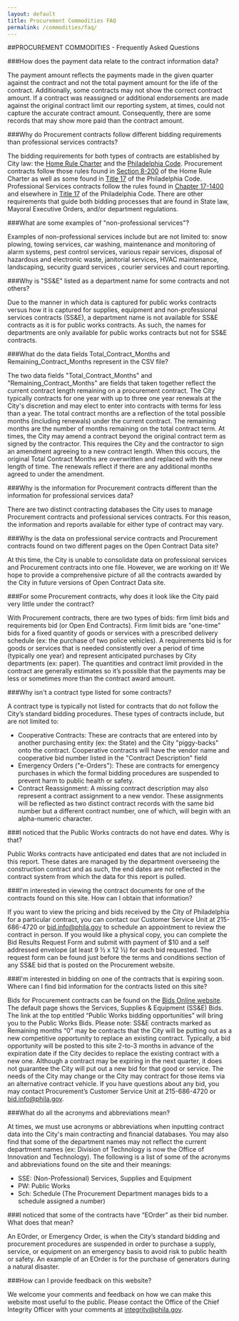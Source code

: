 ```yaml
---
layout: default
title: Procurement Commodities FAQ
permalink: /commodities/faq/
---
```


##PROCUREMENT COMMODITIES - Frequently Asked Questions

###How does the payment data relate to the contract information data?

The payment amount reflects the payments made in the given quarter against the contract and not the total payment amount for the life of the contract. Additionally, some contracts may not show the correct contract amount. If a contract was reassigned or additional endorsements are made against the original contract limit our reporting system, at times, could not capture the accurate contract amount.  Consequently, there are some records that may show more paid than the contract amount.


###Why do Procurement contracts follow different bidding requirements than professional services contracts?

The bidding requirements for both types of contracts are established by City law: the [Home Rule Charter](http://www.amlegal.com/nxt/gateway.dll/Pennsylvania/philadelphia_pa/philadelphiahomerulecharter?f=templates$fn=default.htm$3.0$vid=amlegal:philadelphia_pa$anc=JD_CHARTER) and the [Philadelphia Code](https://codelibrary.amlegal.com/codes/philadelphia/latest/philadelphia_pa/0-0-0-180800). Procurement contracts follow those rules found in [Section 8-200](http://www.amlegal.com/nxt/gateway.dll/Pennsylvania/philadelphia_pa/thephiladelphiacode?f=templates$fn=default.htm$3.0$vid=amlegal:philadelphia_pa) of the Home Rule Charter as well as some found in [Title 17](http://www.amlegal.com/nxt/gateway.dll/Pennsylvania/philadelphia_pa/title17contractsandprocurement?f=templates$fn=default.htm$3.0$vid=amlegal:philadelphia_pa$anc=JD_Title17) of the Philadelphia Code. Professional Services contracts follow the rules found in [Chapter 17-1400](http://phillycode.org/17/17-1400/) and elsewhere in [Title 17](http://www.amlegal.com/nxt/gateway.dll/Pennsylvania/philadelphia_pa/title17contractsandprocurement?f=templates$fn=default.htm$3.0$vid=amlegal:philadelphia_pa$anc=JD_Title17) of the Philadelphia Code. There are other requirements that guide both bidding processes that are found in State law, Mayoral Executive Orders, and/or department regulations.


###What are some examples of &quot;non-professional services&quot;?

Examples of non-professional services include but are not limited to:  snow plowing, towing services, car washing, maintenance and monitoring of alarm systems, pest control services, various repair services, disposal of hazardous and electronic waste, janitorial services, HVAC maintenance, landscaping, security guard services , courier services and court reporting.


###Why is &quot;SS&amp;E&quot; listed as a department name for some contracts and not others?


Due to the manner in which data is captured for public works contracts versus how it is captured for supplies, equipment and non-professional services contracts (SS&amp;E), a department name is not available for SS&amp;E contracts as it is for public works contracts.  As such, the names for departments are only available for public works contracts but not for SS&amp;E contracts.


###What do the data fields Total_Contract_Months and Remaining_Contract_Months represent in the CSV file?


The two data fields &quot;Total_Contract_Months&quot; and &quot;Remaining_Contract_Months&quot; are fields that taken together reflect the current contract length remaining on a procurement contract. The City typically contracts for one year with up to three one year renewals at the City&#39;s discretion and may elect to enter into contracts with terms for less than a year.  The total contract months are a reflection of the total possible months (including renewals) under the current contract. The remaining months are the number of months remaining on the total contract term.   At times, the City may amend a contract beyond the original contract term as signed by the contractor. This requires the City and the contractor to sign an amendment agreeing to a new contract length. When this occurs, the original Total Contract Months are overwritten and replaced with the new length of time. The renewals reflect if there are any additional months agreed to under the amendment.


###Why is the information for Procurement contracts different than the information for professional services data?


There are two distinct contracting databases the City uses to manage Procurement contracts and professional services contracts.  For this reason, the information and reports available for either type of contract may vary.


###Why is the data on professional service contracts and Procurement contracts found on two different pages on the Open Contract Data site?


At this time, the City is unable to consolidate data on professional services and Procurement contracts into one file.  However, we are working on it!  We hope to provide a comprehensive picture of all the contracts awarded by the City in future versions of Open Contract Data site.


###For some Procurement contracts, why does it look like the City paid very little under the contract?


With Procurement contracts, there are two types of bids:  firm limit bids and requirements bid (or Open End Contracts).  Firm limit bids are &quot;one-time&quot; bids for a fixed quantity of goods or services with a prescribed delivery schedule (ex:  the purchase of two police vehicles).  A requirements bid is for goods or services that is needed consistently over a period of time (typically one year) and represent anticipated purchases by City departments (ex:  paper).  The quantities and contract limit provided in the contract are generally estimates so it’s possible that the payments may be less or sometimes more than the contract award amount.


###Why isn&#39;t a contract type listed for some contracts?


A contract type is typically not listed for contracts that do not follow the City’s standard bidding procedures.  These types of contracts include, but are not limited to:

* Cooperative Contracts:  These are contracts that are entered into by another purchasing entity (ex:  the State) and the City &quot;piggy-backs&quot; onto the contract.  Cooperative contracts will have the vendor name and cooperative bid number listed in the &quot;Contract Description&quot; field
* Emergency Orders (&quot;e-Orders&quot;):  These are contracts for emergency purchases in which the formal bidding procedures are suspended to prevent harm to public health or safety.
* Contract Reassignment:  A missing contract description may also represent a contract assignment to a new vendor.  These assignments will be reflected as two distinct contract records with the same bid number but a different contract number, one of which, will begin with an alpha-numeric character.

###I noticed that the Public Works contracts do not have end dates.  Why is that?


Public Works contracts have anticipated end dates that are not included in this report. These dates are managed by the department overseeing the construction contract and as such, the end dates are not reflected in the contract system from which the data for this report is pulled.


###I&#39;m interested in viewing the contract documents for one of the contracts found on this site. How can I obtain that information?

If you want to view the pricing and bids received by the City of Philadelphia for a particular contract, you can contact our Customer Service Unit at 215-686-4720 or [bid.info@phila.gov](mailto:bid.info@phila.gov) to schedule an appointment to review the contract in person. If you would like a physical copy, you can complete the Bid Results Request Form and submit with payment of $10 and a self addressed envelope (at least 9 ½ x 12 ½) for each bid requested. The request form can be found just before the terms and conditions section of any SS&E bid that is posted on the Procurement website.

###I&#39;m interested in bidding on one of the contracts that is expiring soon.  Where can I find bid information for the contracts listed on this site?

Bids for Procurement contracts can be found on the  [Bids Online website](http://www.phila.gov/bids).  The default page shows the Services, Supplies & Equipment (SS&E) Bids. The link at the top entitled “Public Works bidding opportunities” will bring you to the Public Works Bids. Please note: SS&E contracts marked as Remaining months “0” may be contracts that the City will be putting out as a new competitive opportunity to replace an existing contract. Typically, a bid opportunity will be posted to this site 2-to-3 months in advance of the expiration date if the City decides to replace the existing contract with a new one. Although a contract may be expiring in the next quarter, it does not guarantee the City will put out a new bid for that good or service. The needs of the City may change or the City may contract for those items via an alternative contract vehicle. If you have questions about any bid, you may contact Procurement’s Customer Service Unit at 215-686-4720 or [bid.info@phila.gov](mailto:bid.info@phila.gov).


###What do all the acronyms and abbreviations mean?

At times, we must use acronyms or abbreviations when inputting contract data into the City&#39;s main contracting and financial databases. You may also find that some of the department names may not reflect the current department names (ex: Division of Technology is now the Office of Innovation and Technology).
The following is a list of some of the acronyms and abbreviations found on the site and their meanings:

* SSE: (Non-Professional) Services, Supplies and Equipment
* PW: Public Works
* Sch: Schedule (The Procurement Department manages bids to a schedule assigned a number)



###I noticed that some of the contracts have “EOrder” as their bid number.  What does that mean?

An EOrder, or Emergency Order, is when the City’s standard bidding and procurement procedures are suspended in order to purchase a supply, service, or equipment on an emergency basis to avoid risk to public health or safety.  An example of an EOrder is for the purchase of generators during a natural disaster.


###How can I provide feedback on this website?

We welcome your comments and feedback on how we can make this website most useful to the public.  Please contact the Office of the Chief Integrity Officer with your comments at [integrity@phila.gov](mailto:integrity@phila.gov).
